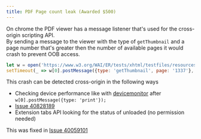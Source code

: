 ```yaml
---
title: PDF Page count leak (Awarded $500)
---
```



On chrome the PDF viewer has a message listener that's used for the cross-origin scripting API.  
By sending a message to the viewer with the type of `getThumbnail` and a page number that's greater then the number of available pages it would crash to prevent OOB access.
```js
let w = open('https://www.w3.org/WAI/ER/tests/xhtml/testfiles/resources/pdf/dummy.pdf');
setTimeout(_ => w[0].postMessage({type: 'getThumbnail', page: '1337'}, "*"), 1000);
```
This crash can be detected cross-origin in the following ways
- Checking device performance like with [devicemonitor](https://devicemonitor.glitch.me/) after ```w[0].postMessage({type: 'print'});```  
- [Issue 40828189](https://issues.chromium.org/issues/40828189)
- Extension tabs API looking for the status of unloaded (no permission needed)

This was fixed in [Issue 40059101](https://issues.chromium.org/issues/40059101)

